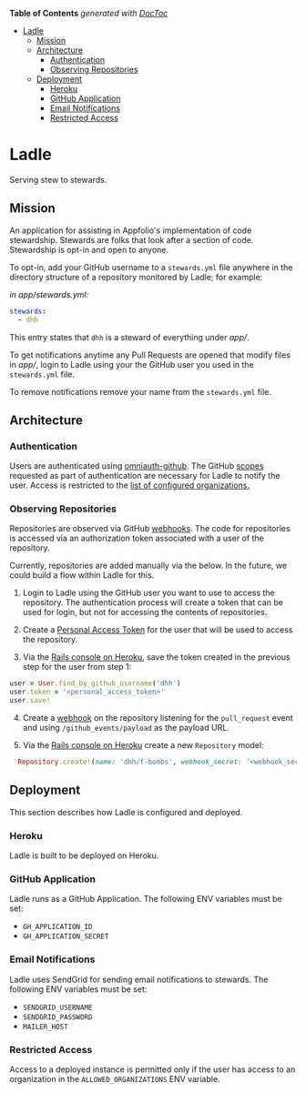<!-- START doctoc generated TOC please keep comment here to allow auto update -->
<!-- DON'T EDIT THIS SECTION, INSTEAD RE-RUN doctoc TO UPDATE -->
**Table of Contents**  *generated with [DocToc](https://github.com/thlorenz/doctoc)*

- [Ladle](#ladle)
  - [Mission](#mission)
  - [Architecture](#architecture)
    - [Authentication](#authentication)
    - [Observing Repositories](#observing-repositories)
  - [Deployment](#deployment)
    - [Heroku](#heroku)
    - [GitHub Application](#github-application)
    - [Email Notifications](#email-notifications)
    - [Restricted Access](#restricted-access)

<!-- END doctoc generated TOC please keep comment here to allow auto update -->

# Ladle

Serving stew to stewards.

## Mission

An application for assisting in Appfolio's implementation of code stewardship. Stewards are folks that look after a section of code. Stewardship is opt-in and open to anyone.

To opt-in, add your GitHub username to a `stewards.yml` file anywhere in the directory structure of a repository monitored by Ladle; for example:

  _in app/stewards.yml:_
  ```yaml
  stewards:
    - dhh
  ```

This entry states that `dhh` is a steward of everything under _app/_.

To get notifications anytime any Pull Requests are opened that modify files in _app/_, login to Ladle using your the GitHub user you used in the `stewards.yml` file.

To remove notifications remove your name from the `stewards.yml` file.

## Architecture

### Authentication

Users are authenticated using [omniauth-github](https://github.com/intridea/omniauth-github). The GitHub [scopes](https://developer.github.com/v3/oauth/#scopes) requested as part of authentication are necessary for Ladle to notify the user. Access is restricted to the [list of configured organizations.](#restricted-access)

### Observing Repositories

Repositories are observed via GitHub [webhooks](https://developer.github.com/v3/repos/hooks/). The code for repositories is accessed via an authorization token associated with a user of the repository. 

Currently, repositories are added manually via the below. In the future, we could build a flow within Ladle for this.

1. Login to Ladle using the GitHub user you want to use to access the repository. The authentication process will create a token that can be used for login, but not for accessing the contents of repositories.

2. Create a [Personal Access Token](https://help.github.com/articles/creating-an-access-token-for-command-line-use/) for the user that will be used to access the repository.

3. Via the [Rails console on Heroku](https://devcenter.heroku.com/articles/getting-started-with-rails4#console), save the token created in the previous step for the user from step 1:

  ```ruby
  user = User.find_by_github_username('dhh')
  user.token = '<personal_access_token>'
  user.save!
  ```
4. Create a [webhook](https://developer.github.com/webhooks/creating/) on the repository listening for the `pull_request` event and using `/github_events/payload` as the payload URL.

5. Via the [Rails console on Heroku](https://devcenter.heroku.com/articles/getting-started-with-rails4#console) create a new `Repository` model:

  ```ruby
    Repository.create!(name: 'dhh/f-bombs', webhook_secret: '<webhook_secret>', user: User.find_by_github_username('dhh'))
  ```

## Deployment

This section describes how Ladle is configured and deployed.

### Heroku

Ladle is built to be deployed on Heroku.

### GitHub Application

Ladle runs as a GitHub Application. The following ENV variables must be set:

  - `GH_APPLICATION_ID`
  - `GH_APPLICATION_SECRET`

### Email Notifications

Ladle uses SendGrid for sending email notifications to stewards. The following ENV variables must be set:

  - `SENDGRID_USERNAME`
  - `SENDGRID_PASSWORD`
  - `MAILER_HOST`

### Restricted Access

Access to a deployed instance is permitted only if the user has access to an organization in the `ALLOWED_ORGANIZATIONS` ENV variable.

